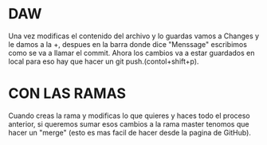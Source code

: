 # DAW
Una vez modificas el contenido del archivo y lo guardas vamos a Changes y le damos a la +,
despues en la barra donde dice "Menssage" escribimos como se va a llamar el commit.
Ahora los cambios va a estar guardados en local para eso hay que hacer un git push.(contol+shift+p).


# CON LAS RAMAS
Cuando creas la rama y modificas lo que quieres y haces todo el proceso anterior, si queremos sumar esos cambios
a la rama master tenomos que hacer un "merge" (esto es mas facil de hacer desde la pagina de GitHub).